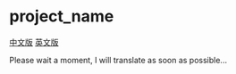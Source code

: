 # project_name
[中文版](./README.md) [英文版](./README_EN.md)

Please wait a moment, I will translate as soon as possible...  

